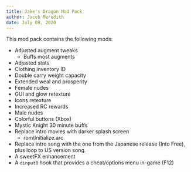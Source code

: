 ```yaml
---
title: Jake's Dragon Mod Pack
author: Jacob Meredith
date: July 09, 2020
---
```


This mod pack contains the following mods:

- Adjusted augment tweaks
	- Buffs most augments
- Adjusted stats
- Clothing inventory ID
- Double carry weight capacity
- Extended weal and prosperity
- Female nudes
- GUI and glow retexture
- Icons retexture
- Increased RC rewards
- Male nudes
- Colorful buttons (Xbox)
- Mystic Knight 30 minute buffs
- Replace intro movies with darker splash screen
	- rom\Initialize.arc
- Replace intro song with the one from the Japanese release (Into Free), plus loop to US version song.
- A sweetFX enhancement
- A `dinput8` hook that provides a cheat/options menu in-game (F12)
